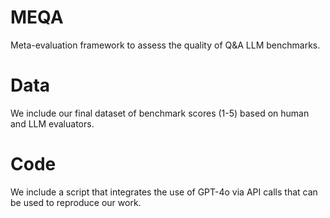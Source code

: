 # MEQA
Meta-evaluation framework to assess the quality of Q&amp;A LLM benchmarks.

# Data
We include our final dataset of benchmark scores (1-5) based on human and LLM evaluators.

# Code
We include a script that integrates the use of GPT-4o via API calls that can be used to reproduce our work.
